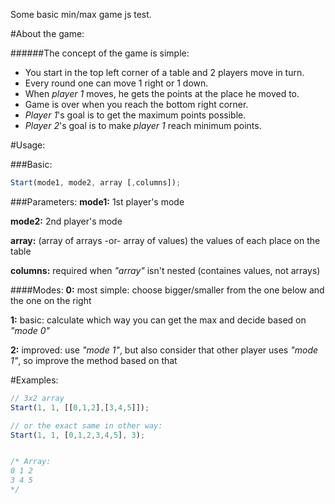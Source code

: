 Some basic min/max game js test.

#About the game:

######The concept of the game is simple:
* You start in the top left corner of a table and 2 players move in turn.
* Every round one can move 1 right or 1 down.
* When *player 1* moves, he gets the points at the place he moved to.
* Game is over when you reach the bottom right corner.
* *Player 1*'s goal is to get the maximum points possible.
* *Player 2*'s goal is to make *player 1* reach minimum points.


#Usage:

###Basic:

```js
Start(mode1, mode2, array [,columns]);
```

###Parameters:
**mode1:** 1st player's mode

**mode2:** 2nd player's mode

**array:** (array of arrays -or- array of values) the values of each place on the table

**columns:** required when *"array"* isn't nested (containes values, not arrays)

####Modes:
**0:** most simple: choose bigger/smaller from the one below and the one on the right

**1:** basic: calculate which way you can get the max and decide based on *"mode 0"*

**2:** improved: use *"mode 1"*, but also consider that other player uses *"mode 1"*, so improve the method based on that

#Examples:

```js
// 3x2 array
Start(1, 1, [[0,1,2],[3,4,5]]);

// or the exact same in other way:
Start(1, 1, [0,1,2,3,4,5], 3);


/* Array:
0 1 2
3 4 5
*/
```
